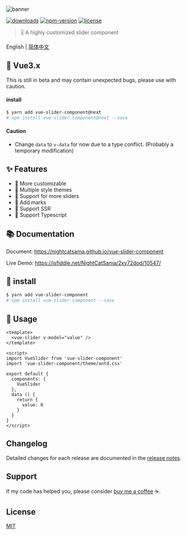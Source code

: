 ![banner](https://raw.githubusercontent.com/NightCatSama/vue-slider-component/master/.github/banner.jpg)

[![downloads](https://img.shields.io/npm/dm/vue-slider-component.svg)](https://www.npmjs.com/package/vue-slider-component)
[![npm-version](https://img.shields.io/npm/v/vue-slider-component.svg)](https://www.npmjs.com/package/vue-slider-component)
[![license](https://img.shields.io/npm/l/express.svg)]()

> 🎚 A highly customized slider component

English | [简体中文](https://github.com/NightCatSama/vue-slider-component/blob/master/README-CN.md)

## 🍉 Vue3.x

This is still in beta and may contain unexpected bugs, please use with caution.

#### install

```bash
$ yarn add vue-slider-component@next
# npm install vue-slider-component@next --save
```

#### Caution
- Change `data` to `v-data` for now due to a type conflict. (Probably a temporary modification)

## ✨ Features
- 🍖 More customizable
- 👗 Multiple style themes
- 🐳 Support for more sliders
- 📌 Add marks
- 🎉 Support SSR
- 🍒 Support Typescript

## 📚 Documentation

Document: <https://nightcatsama.github.io/vue-slider-component>

Live Demo: <https://jsfiddle.net/NightCatSama/2xy72dod/10547/>


## 🎯 install
```bash
$ yarn add vue-slider-component
# npm install vue-slider-component --save
```


## 🚀 Usage
```vue
<template>
  <vue-slider v-model="value" />
</template>

<script>
import VueSlider from 'vue-slider-component'
import 'vue-slider-component/theme/antd.css'

export default {
  components: {
    VueSlider
  },
  data () {
    return {
      value: 0
    }
  }
}
</script>
```

## Changelog

Detailed changes for each release are documented in the [release notes](https://github.com/NightCatSama/vue-slider-component/blob/master/CHANGELOG.md).

## Support

If my code has helped you, please consider [buy me a coffee](https://www.buymeacoffee.com/nightcat) ☕️.

## License

[MIT](https://github.com/NightCatSama/vue-slider-component/blob/master/LICENSE)
